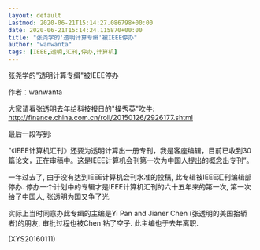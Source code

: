 ```yaml
---
layout: default
Lastmod: 2020-06-21T15:14:27.086798+00:00
date: 2020-06-21T15:14:24.115870+00:00
title: "张尧学的'透明计算专缉'被IEEE停办"
author: "wanwanta"
tags: [IEEE,透明,汇刊,停办,计算机]
---
```


张尧学的"透明计算专缉"被IEEE停办

作者：wanwanta

大家请看张透明去年给科技报日的"操秀英"吹牛:　　http://finance.china.com.cn/roll/20150126/2926177.shtml

最后一段写到:

"《IEEE计算机汇刊》还要为透明计算出一册专刊，我是客座编辑，目前已收到30篇论文，正在审稿中。这是IEEE计算机会刊第一次为中国人提出的概念出专刊”。

一年过去了, 由于没有达到IEEE计算机会刊水准的投稿, 此专辑被IEEE汇刊编辑部停办. 停办一个计划中的专辑才是IEEE计算机汇刊的六十五年来的第一次, 第一次给了中国人, 张透明为国又争了光.

实际上当时同意办此专缉的主编是Yi Pan and Jianer Chen (张透明的美国抬轿者)的朋友, 审批过程也被Chen 钻了空子. 此主编也于去年离职.

(XYS20160111)

